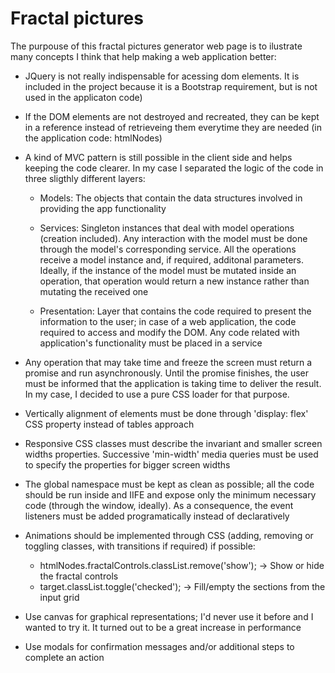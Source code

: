 # Fractal pictures

The purpouse of this fractal pictures generator web page is to ilustrate many concepts I think that help making a web application better:

- JQuery is not really indispensable for acessing dom elements. It is included in the project because it is a Bootstrap requirement, but is not used in the applicaton code)
- If the DOM elements are not destroyed and recreated, they can be kept in a reference instead of retrieveing them everytime they are needed (in the application code: htmlNodes)
- A kind of MVC pattern is still possible in the client side and helps keeping the code clearer. In my case I separated the logic of the code in three sligthly different layers:
	
	+ Models: The objects that contain the data structures involved in providing the app functionality

	+ Services: Singleton instances that deal with model operations (creation included). Any interaction with the model must be done through the model's corresponding service. All the operations receive a model instance and, if required, additonal parameters. Ideally, if the instance of the model must be mutated inside an operation, that operation would return a new instance rather than mutating the received one

	+ Presentation: Layer that contains the code required to present the information to the user; in case of a web application, the code required to access and modify the DOM. Any code related with application's functionality must be placed in a service

- Any operation that may take time and freeze the screen must return a promise and run asynchronously. Until the promise finishes, the user must be informed that the application is taking time to deliver the result. In my case, I decided to use a pure CSS loader for that purpose.
- Vertically alignment of elements must be done through 'display: flex' CSS property instead of tables approach
- Responsive CSS classes must describe the invariant and smaller screen widths properties. Successive 'min-width' media queries must be used to specify the properties for bigger screen widths
- The global namespace must be kept as clean as possible; all the code should be run inside and IIFE and expose only the minimum necessary code (through the window, ideally). As a consequence, the event listeners must be added programatically instead of declaratively
- Animations should be implemented through CSS (adding, removing or toggling classes, with transitions if required) if possible:

	+ htmlNodes.fractalControls.classList.remove('show'); -> Show or hide the fractal controls
	+ target.classList.toggle('checked'); -> Fill/empty the sections from the input grid

- Use canvas for graphical representations; I'd never use it before and I wanted to try it. It turned out to be a great increase in performance
- Use modals for confirmation messages and/or additional steps to complete an action